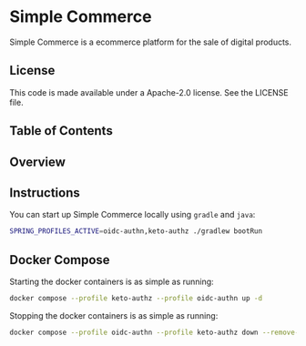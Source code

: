 # Simple Commerce

Simple Commerce is a ecommerce platform for the sale of digital products.

## License

This code is made available under a Apache-2.0 license. See the LICENSE file.

## Table of Contents

## Overview

## Instructions

You can start up Simple Commerce locally using `gradle` and `java`:

```bash
SPRING_PROFILES_ACTIVE=oidc-authn,keto-authz ./gradlew bootRun
```

## Docker Compose

Starting the docker containers is as simple as running:

```bash
docker compose --profile keto-authz --profile oidc-authn up -d
```

Stopping the docker containers is as simple as running:

```bash
docker compose --profile oidc-authn --profile keto-authz down --remove-orphans 
```